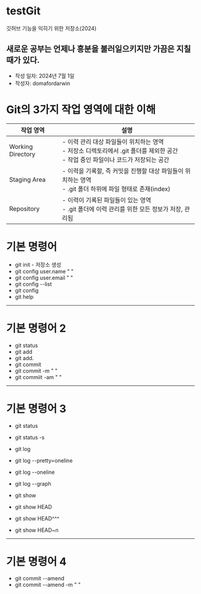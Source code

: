 # testGit
깃허브 기능을 익히기 위한 저장소(2024)

## 새로운 공부는 언제나 흥분을 불러일으키지만 가끔은 지칠 때가 있다.

- 작성 일자: 2024년 7월 1일
- 작성자: domafordarwin

# Git의 3가지 작업 영역에 대한 이해

|작업 영역| 설명|
|---|---|
|Working Directory| - 이력 관리 대상 파일들이 위치하는 영역<br> - 저장소 디렉토리에서 .git 폴더를 제외한 공간 <br> - 작업 중인 파일이나 코드가 저장되는 공간|
|Staging Area| - 이력을 기록할, 즉 커밋을 진행할 대상 파일들이 위치하는 영역 <br> - .git 폴더 하위에 파일 형태로 존재(index)|
|Repository| - 이력이 기록된 파일들이 있는 영역 <br> - .git 폴더에 이력 관리를 위한 모든 정보가 저장, 관리됨|


# 기본 명령어
* git init - 저장소 생성
* git config user.name "  "
* git config user.email "  "
* git config --list
* git config
* git help

---
# 기본 명령어 2
* git status
* git add
* git add.
* git commit
* git commit -m " "
* git commiit -am "  "

---
# 기본 명령어 3
* git status
* git status -s
* git log
* git log --pretty=oneline
* git log --oneline
* git log --graph

* git show
* git show HEAD
* git show HEAD^^^
* git show HEAD~n

---
# 기본 명령어 4
* git commit --amend
* git commit --amend -m "  "
  
